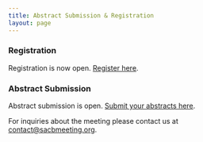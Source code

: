 ```yaml
---
title: Abstract Submission & Registration
layout: page
---
```


### Registration

Registration is now open. [Register here](https://mbl.ungerboeck.com/prod/emc00/register.aspx?OrgCode=10&EvtID=17894&AppCode=REG&CC=122060203651).

### Abstract Submission

Abstract submission is open. [Submit your abstracts here](https://forms.gle/gAoWMTB9PK5ysncP6).


For inquiries about the meeting please contact us at [contact@sacbmeeting.org](mailto:contact@sacbmeeting.org).

